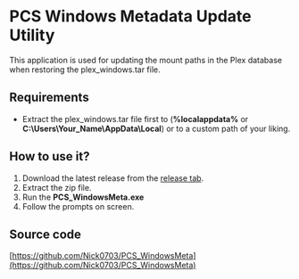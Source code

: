 # PCS Windows Metadata Update Utility

This application is used for updating the mount paths in the Plex database when restoring the plex_windows.tar file.

## Requirements
- Extract the plex_windows.tar file first to (**%localappdata%** or **C:\Users\Your_Name\AppData\Local**) or to a custom path of your liking.

## How to use it?
1. Download the latest release from the [release tab](https://github.com/Nick0703/PCS_WinRelease/releases).
2. Extract the zip file.
3. Run the **PCS_WindowsMeta.exe**
4. Follow the prompts on screen.

## Source code

[https://github.com/Nick0703/PCS_WindowsMeta](https://github.com/Nick0703/PCS_WindowsMeta)